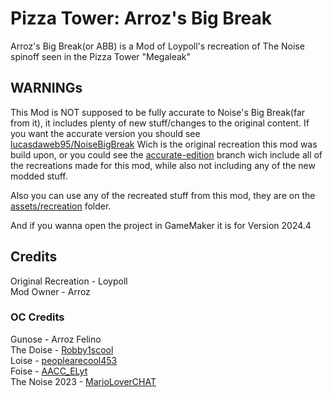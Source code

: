 # Pizza Tower: Arroz's Big Break
Arroz's Big Break(or ABB) is a Mod of Loypoll's recreation of The Noise spinoff seen in the Pizza Tower "Megaleak"
## WARNINGs
This Mod is NOT supposed to be fully accurate to Noise's Big Break(far from it), it includes plenty of new stuff/changes to the original content. If you want the accurate version you should see [lucasdaweb95/NoiseBigBreak](https://github.com/lucasdaweb95/NoiseBigBreak) Wich is the original recreation this mod was build upon, or you could see the [accurate-edition](https://github.com/Nestomiau/ArrozBigBreak/tree/accurate-edition) branch wich include all of the recreations made for this mod, while also not including any of the new modded stuff.

Also you can use any of the recreated stuff from this mod, they are on the [assets/recreation](https://github.com/Nestomiau/ArrozBigBreak/tree/main/assets/recreations) folder.

And if you wanna open the project in GameMaker it is for Version 2024.4

## Credits
Original Recreation - Loypoll\
Mod Owner - Arroz
### OC Credits
Gunose - Arroz Felino\
The Doise - [Robby1scool](https://www.youtube.com/@robby1scool)\
Loise - [peoplearecool453](https://scratch.mit.edu/users/peoplearecool453/)\
Foise - [AACC_ELyt](https://scratch.mit.edu/users/AACC_ELyt/)\
The Noise 2023 - [MarioLoverCHAT](https://scratch.mit.edu/users/MarioLoverCHAT/_})
